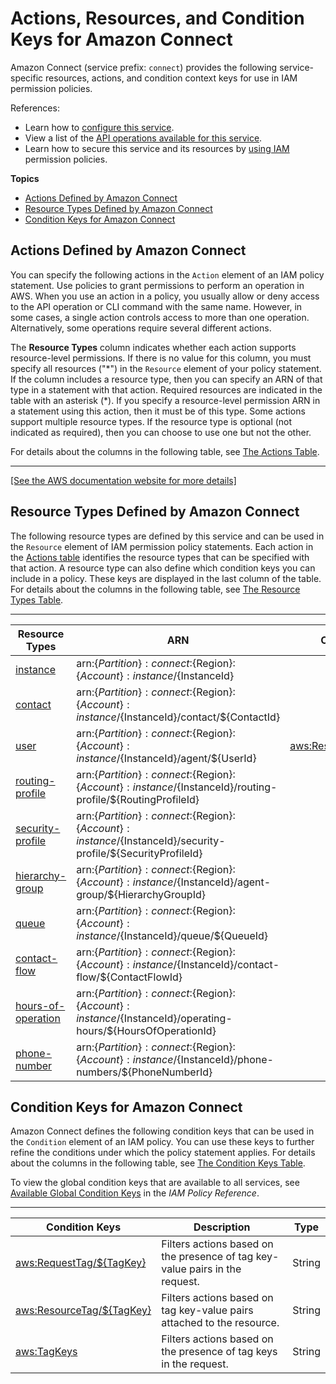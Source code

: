 # Actions, Resources, and Condition Keys for Amazon Connect<a name="list_amazonconnect"></a>

Amazon Connect \(service prefix: `connect`\) provides the following service\-specific resources, actions, and condition context keys for use in IAM permission policies\.

References:
+ Learn how to [configure this service](https://docs.aws.amazon.com/connect/latest/adminguide/)\.
+ View a list of the [API operations available for this service](https://docs.aws.amazon.com/connect/latest/APIReference/)\.
+ Learn how to secure this service and its resources by [using IAM](https://docs.aws.amazon.com/console/connect/security/access-control/) permission policies\.

**Topics**
+ [Actions Defined by Amazon Connect](#amazonconnect-actions-as-permissions)
+ [Resource Types Defined by Amazon Connect](#amazonconnect-resources-for-iam-policies)
+ [Condition Keys for Amazon Connect](#amazonconnect-policy-keys)

## Actions Defined by Amazon Connect<a name="amazonconnect-actions-as-permissions"></a>

You can specify the following actions in the `Action` element of an IAM policy statement\. Use policies to grant permissions to perform an operation in AWS\. When you use an action in a policy, you usually allow or deny access to the API operation or CLI command with the same name\. However, in some cases, a single action controls access to more than one operation\. Alternatively, some operations require several different actions\.

The **Resource Types** column indicates whether each action supports resource\-level permissions\. If there is no value for this column, you must specify all resources \("\*"\) in the `Resource` element of your policy statement\. If the column includes a resource type, then you can specify an ARN of that type in a statement with that action\. Required resources are indicated in the table with an asterisk \(\*\)\. If you specify a resource\-level permission ARN in a statement using this action, then it must be of this type\. Some actions support multiple resource types\. If the resource type is optional \(not indicated as required\), then you can choose to use one but not the other\.

For details about the columns in the following table, see [The Actions Table](reference_policies_actions-resources-contextkeys.md#actions_table)\.


****  
[\[See the AWS documentation website for more details\]](http://docs.aws.amazon.com/IAM/latest/UserGuide/list_amazonconnect.html)

## Resource Types Defined by Amazon Connect<a name="amazonconnect-resources-for-iam-policies"></a>

The following resource types are defined by this service and can be used in the `Resource` element of IAM permission policy statements\. Each action in the [Actions table](#amazonconnect-actions-as-permissions) identifies the resource types that can be specified with that action\. A resource type can also define which condition keys you can include in a policy\. These keys are displayed in the last column of the table\. For details about the columns in the following table, see [The Resource Types Table](reference_policies_actions-resources-contextkeys.md#resources_table)\.


****  

| Resource Types | ARN | Condition Keys | 
| --- | --- | --- | 
|   [ instance ](https://docs.aws.amazon.com/connect/latest/adminguide/amazon-connect-instances.html)  |  arn:$\{Partition\}:connect:$\{Region\}:$\{Account\}:instance/$\{InstanceId\}  |  | 
|   [ contact ](https://docs.aws.amazon.com/connect/latest/adminguide/connect-contact-attributes.html)  |  arn:$\{Partition\}:connect:$\{Region\}:$\{Account\}:instance/$\{InstanceId\}/contact/$\{ContactId\}  |  | 
|   [ user ](https://docs.aws.amazon.com/connect/latest/adminguide/connect-agents.html)  |  arn:$\{Partition\}:connect:$\{Region\}:$\{Account\}:instance/$\{InstanceId\}/agent/$\{UserId\}  |   [ aws:ResourceTag/$\{TagKey\} ](#amazonconnect-aws_ResourceTag___TagKey_)   | 
|   [ routing\-profile ](https://docs.aws.amazon.com/connect/latest/adminguide/routing-profiles.html)  |  arn:$\{Partition\}:connect:$\{Region\}:$\{Account\}:instance/$\{InstanceId\}/routing\-profile/$\{RoutingProfileId\}  |  | 
|   [ security\-profile ](https://docs.aws.amazon.com/connect/latest/adminguide/connect-security-profiles.html)  |  arn:$\{Partition\}:connect:$\{Region\}:$\{Account\}:instance/$\{InstanceId\}/security\-profile/$\{SecurityProfileId\}  |  | 
|   [ hierarchy\-group ](https://docs.aws.amazon.com/connect/latest/adminguide/agent-hierarchy.html)  |  arn:$\{Partition\}:connect:$\{Region\}:$\{Account\}:instance/$\{InstanceId\}/agent\-group/$\{HierarchyGroupId\}  |  | 
|   [ queue ](https://docs.aws.amazon.com/connect/latest/adminguide/create-queue.html)  |  arn:$\{Partition\}:connect:$\{Region\}:$\{Account\}:instance/$\{InstanceId\}/queue/$\{QueueId\}  |  | 
|   [ contact\-flow ](https://docs.aws.amazon.com/connect/latest/adminguide/connect-contact-flows.html)  |  arn:$\{Partition\}:connect:$\{Region\}:$\{Account\}:instance/$\{InstanceId\}/contact\-flow/$\{ContactFlowId\}  |  | 
|   [ hours\-of\-operation ](https://docs.aws.amazon.com/connect/latest/adminguide/set-hours-operation.html)  |  arn:$\{Partition\}:connect:$\{Region\}:$\{Account\}:instance/$\{InstanceId\}/operating\-hours/$\{HoursOfOperationId\}  |  | 
|   [ phone\-number ](https://docs.aws.amazon.com/connect/latest/adminguide/contact-center-phone-number.html)  |  arn:$\{Partition\}:connect:$\{Region\}:$\{Account\}:instance/$\{InstanceId\}/phone\-numbers/$\{PhoneNumberId\}  |  | 

## Condition Keys for Amazon Connect<a name="amazonconnect-policy-keys"></a>

Amazon Connect defines the following condition keys that can be used in the `Condition` element of an IAM policy\. You can use these keys to further refine the conditions under which the policy statement applies\. For details about the columns in the following table, see [The Condition Keys Table](reference_policies_actions-resources-contextkeys.md#context_keys_table)\.

To view the global condition keys that are available to all services, see [Available Global Condition Keys](reference_policies_condition-keys.html#AvailableKeys) in the *IAM Policy Reference*\.


****  

| Condition Keys | Description | Type | 
| --- | --- | --- | 
|   [ aws:RequestTag/$\{TagKey\} ](https://docs.aws.amazon.com/IAM/latest/UserGuide/reference_policies_condition-keys.html#condition-keys-requesttag)  | Filters actions based on the presence of tag key\-value pairs in the request\. | String | 
|   [ aws:ResourceTag/$\{TagKey\} ](https://docs.aws.amazon.com/IAM/latest/UserGuide/reference_policies_condition-keys.html#condition-keys-resourcetag)  | Filters actions based on tag key\-value pairs attached to the resource\. | String | 
|   [ aws:TagKeys ](https://docs.aws.amazon.com/IAM/latest/UserGuide/reference_policies_condition-keys.html#condition-keys-tagkeys)  | Filters actions based on the presence of tag keys in the request\. | String | 